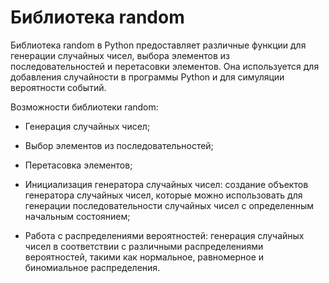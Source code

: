# Библиотека random 

Библиотека random в Python предоставляет различные функции для генерации случайных чисел, выбора элементов из последовательностей и перетасовки элементов. Она используется для добавления случайности в программы Python и для симуляции вероятности событий.

Возможности библиотеки random:

* Генерация случайных чисел;

* Выбор элементов из последовательностей;
  
* Перетасовка элементов;
  
* Инициализация генератора случайных чисел: создание объектов генератора случайных чисел, которые можно использовать для генерации последовательности случайных чисел с определенным начальным состоянием;
  
* Работа с распределениями вероятностей: генерация случайных чисел в соответствии с различными распределениями вероятностей, такими как нормальное, равномерное и биномиальное распределения.
